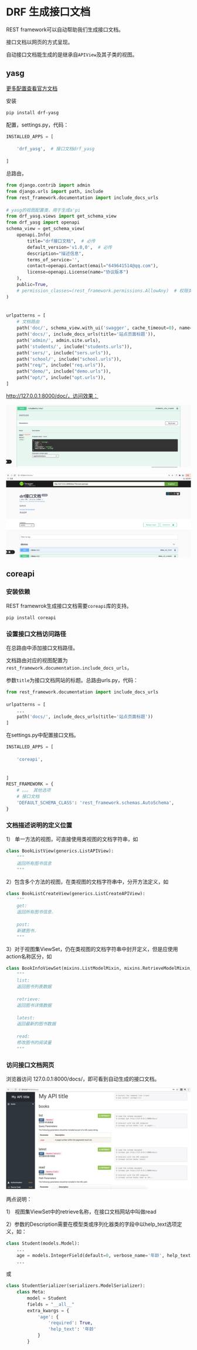# DRF 生成接口文档

REST framework可以自动帮助我们生成接口文档。

接口文档以网页的方式呈现。

自动接口文档能生成的是继承自`APIView`及其子类的视图。



## yasg

[更多配置查看官方文档](https://drf-yasg.readthedocs.io/en/stable/index.html)

安装

```bash
pip install drf-yasg
```

配置，settings.py，代码：

```python
INSTALLED_APPS = [

    'drf_yasg',  # 接口文档drf_yasg

]
```

总路由，

```python
from django.contrib import admin
from django.urls import path, include
from rest_framework.documentation import include_docs_urls

# yasg的视图配置类，用于生成a'pi
from drf_yasg.views import get_schema_view
from drf_yasg import openapi
schema_view = get_schema_view(
    openapi.Info(
        title="drf接口文档",  # 必传
        default_version='v1.0,0',  # 必传
        description="描述信息",
        terms_of_service='',
        contact=openapi.Contact(email="649641514@qq.com"),
        license=openapi.License(name="协议版本")
    ),
    public=True,
    # permission_classes=(rest_framework.permissions.AllowAny)  # 权限类
)


urlpatterns = [
    # 文档路由
    path('doc/', schema_view.with_ui('swagger', cache_timeout=0), name='schema-swagger'),
    path('docs/', include_docs_urls(title='站点页面标题')),
    path('admin/', admin.site.urls),
    path('students/', include("students.urls")),
    path('sers/', include("sers.urls")),
    path('school/', include("school.urls")),
    path("req/", include("req.urls")),
    path("demo/", include("demo.urls")),
    path("opt/", include("opt.urls")),
]

```

http://127.0.0.1:8000/doc/，访问效果：

![image-20210901182801990](12drf%E7%94%9F%E6%88%90%E6%8E%A5%E5%8F%A3%E6%96%87%E6%A1%A3.assets/image-20210901182801990.png)

![image-20210901182739563](12drf%E7%94%9F%E6%88%90%E6%8E%A5%E5%8F%A3%E6%96%87%E6%A1%A3.assets/image-20210901182739563.png)



## coreapi

### 安装依赖

REST framewrok生成接口文档需要`coreapi`库的支持。

```python
pip install coreapi
```

### 设置接口文档访问路径

在总路由中添加接口文档路径。

文档路由对应的视图配置为`rest_framework.documentation.include_docs_urls`，

参数`title`为接口文档网站的标题。总路由urls.py，代码：

```python
from rest_framework.documentation import include_docs_urls

urlpatterns = [
    ...
    path('docs/', include_docs_urls(title='站点页面标题'))
]
```

在settings.py中配置接口文档。

```python
INSTALLED_APPS = [
 
    'coreapi',


]
REST_FRAMEWORK = {
    # 。。。 其他选项
    # 接口文档
    'DEFAULT_SCHEMA_CLASS': 'rest_framework.schemas.AutoSchema',
}
```



### 文档描述说明的定义位置

1） 单一方法的视图，可直接使用类视图的文档字符串，如

```python
class BookListView(generics.ListAPIView):
    """
    返回所有图书信息
    """
```

2）包含多个方法的视图，在类视图的文档字符串中，分开方法定义，如

```python
class BookListCreateView(generics.ListCreateAPIView):
    """
    get:
    返回所有图书信息.

    post:
    新建图书.
    """
```

3）对于视图集ViewSet，仍在类视图的文档字符串中封开定义，但是应使用action名称区分，如

```python
class BookInfoViewSet(mixins.ListModelMixin, mixins.RetrieveModelMixin, GenericViewSet):
    """
    list:
    返回图书列表数据

    retrieve:
    返回图书详情数据

    latest:
    返回最新的图书数据

    read:
    修改图书的阅读量
    """
```

### 访问接口文档网页

浏览器访问 127.0.0.1:8000/docs/，即可看到自动生成的接口文档。

![æ¥å£ææ¡£ç½é¡µ](12drf%E7%94%9F%E6%88%90%E6%8E%A5%E5%8F%A3%E6%96%87%E6%A1%A3.assets/%E6%8E%A5%E5%8F%A3%E6%96%87%E6%A1%A3%E9%A1%B5%E9%9D%A2.png)

两点说明：

1） 视图集ViewSet中的retrieve名称，在接口文档网站中叫做read

2）参数的Description需要在模型类或序列化器类的字段中以help_text选项定义，如：

```python
class Student(models.Model):
    ...
    age = models.IntegerField(default=0, verbose_name='年龄', help_text='年龄')
    ...
```

或

```python
class StudentSerializer(serializers.ModelSerializer):
    class Meta:
        model = Student
        fields = "__all__"
        extra_kwargs = {
            'age': {
                'required': True,
                'help_text': '年龄'
            }
        }
```



